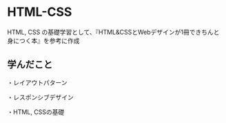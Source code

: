 # HTML-CSS

HTML, CSS の基礎学習として、『HTML&CSSとWebデザインが1冊できちんと身につく本』を参考に作成

## 学んだこと

・レイアウトパターン

・レスポンシブデザイン

・HTML, CSSの基礎
